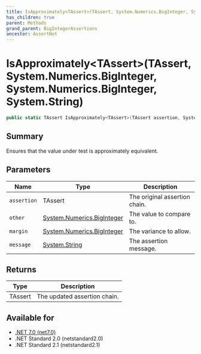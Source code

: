 ```yaml
---
title: IsApproximately<TAssert>(TAssert, System.Numerics.BigInteger, System.Numerics.BigInteger, System.String)
has_children: true
parent: Methods
grand_parent: BigIntegerAssertions
ancestor: AssertNet
---
```

# IsApproximately&lt;TAssert&gt;(TAssert, System.Numerics.BigInteger, System.Numerics.BigInteger, System.String)

```csharp
public static TAssert IsApproximately<TAssert>(TAssert assertion, System.Numerics.BigInteger other, System.Numerics.BigInteger margin, System.String message);
```

## Summary
Ensures that the value under test is approximately equivalent.

## Parameters
|Name|Type|Description|
|-|-|-|
|`assertion`|TAssert|The original assertion chain.|
|`other`|[System.Numerics.BigInteger](https://learn.microsoft.com/en-us/dotnet/api/system.numerics.biginteger)|The value to compare to.|
|`margin`|[System.Numerics.BigInteger](https://learn.microsoft.com/en-us/dotnet/api/system.numerics.biginteger)|The variance to allow.|
|`message`|[System.String](https://learn.microsoft.com/en-us/dotnet/api/system.string)|The assertion message.|

## Returns
|Type|Description|
|-|-|
|TAssert|The updated assertion chain.|

## Available for
- [.NET 7.0 (net7.0)](https://versionsof.net/core/7.0/)
- .NET Standard 2.0 (netstandard2.0)
- .NET Standard 2.1 (netstandard2.1)
